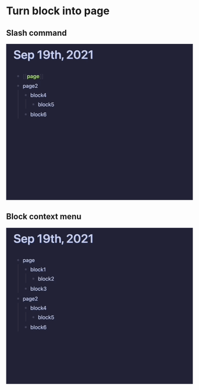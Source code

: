 # Turn block into page

## Slash command

![slash command](./demo/slash-command.gif)

## Block context menu

![block context menu](./demo/context-menu.gif)
